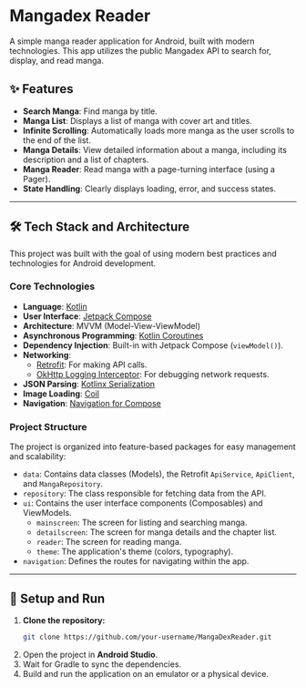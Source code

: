 # Mangadex Reader

A simple manga reader application for Android, built with modern technologies. This app utilizes the public Mangadex API to search for, display, and read manga.

## ✨ Features

  * **Search Manga**: Find manga by title.
  * **Manga List**: Displays a list of manga with cover art and titles.
  * **Infinite Scrolling**: Automatically loads more manga as the user scrolls to the end of the list.
  * **Manga Details**: View detailed information about a manga, including its description and a list of chapters.
  * **Manga Reader**: Read manga with a page-turning interface (using a Pager).
  * **State Handling**: Clearly displays loading, error, and success states.

-----

## 🛠️ Tech Stack and Architecture

This project was built with the goal of using modern best practices and technologies for Android development.

### Core Technologies

  * **Language**: [Kotlin](https://kotlinlang.org/)
  * **User Interface**: [Jetpack Compose](https://developer.android.com/jetpack/compose)
  * **Architecture**: MVVM (Model-View-ViewModel)
  * **Asynchronous Programming**: [Kotlin Coroutines](https://kotlinlang.org/docs/coroutines-overview.html)
  * **Dependency Injection**: Built-in with Jetpack Compose (`viewModel()`).
  * **Networking**:
      * [Retrofit](https://square.github.io/retrofit/): For making API calls.
      * [OkHttp Logging Interceptor](https://github.com/square/okhttp/tree/master/okhttp-logging-interceptor): For debugging network requests.
  * **JSON Parsing**: [Kotlinx Serialization](https://github.com/Kotlin/kotlinx.serialization)
  * **Image Loading**: [Coil](https://coil-kt.github.io/coil/compose/)
  * **Navigation**: [Navigation for Compose](https://developer.android.com/jetpack/compose/navigation)

### Project Structure

The project is organized into feature-based packages for easy management and scalability:

  * `data`: Contains data classes (Models), the Retrofit `ApiService`, `ApiClient`, and `MangaRepository`.
  * `repository`: The class responsible for fetching data from the API.
  * `ui`: Contains the user interface components (Composables) and ViewModels.
      * `mainscreen`: The screen for listing and searching manga.
      * `detailscreen`: The screen for manga details and the chapter list.
      * `reader`: The screen for reading manga.
      * `theme`: The application's theme (colors, typography).
  * `navigation`: Defines the routes for navigating within the app.

-----

## 🚀 Setup and Run

1.  **Clone the repository:**
    ```bash
    git clone https://github.com/your-username/MangaDexReader.git
    ```
2.  Open the project in **Android Studio**.
3.  Wait for Gradle to sync the dependencies.
4.  Build and run the application on an emulator or a physical device.
